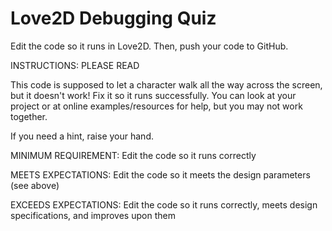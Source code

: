 # Love2D Debugging Quiz

Edit the code so it runs in Love2D. Then, push your code to GitHub.

INSTRUCTIONS: PLEASE READ

This code is supposed to let a character walk all the way across the screen, but it doesn't work! Fix it so it runs successfully.
You can look at your project or at online examples/resources for help, but you may not work together.

If you need a hint, raise your hand.

MINIMUM REQUIREMENT:  Edit the code so it runs correctly

MEETS EXPECTATIONS:   Edit the code so it meets the design parameters (see above)

EXCEEDS EXPECTATIONS: Edit the code so it runs correctly, meets design specifications, and improves upon them
